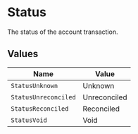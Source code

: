 # Status

The status of the account transaction.


## Values

| Name                 | Value                |
| -------------------- | -------------------- |
| `StatusUnknown`      | Unknown              |
| `StatusUnreconciled` | Unreconciled         |
| `StatusReconciled`   | Reconciled           |
| `StatusVoid`         | Void                 |
